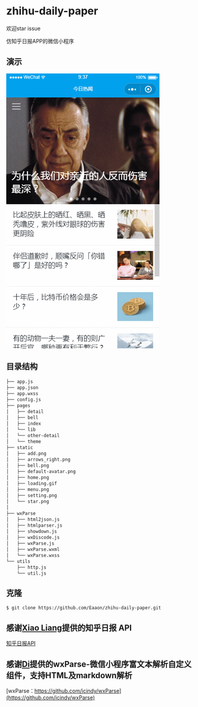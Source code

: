 # zhihu-daily-paper
欢迎star issue

仿知乎日报APP的微信小程序

## 演示
![动态图](./demo/demo.gif)


## 目录结构
```
├── app.js
├── app.json
├── app.wxss
├── config.js
├── pages
│   ├── detail
│   ├── bell
│   ├── index
│   └── lib
│   └── other-detail
│   └── theme
├── static
│   ├── add.png
│   ├── arrows_right.png
│   ├── bell.png
│   ├── default-avatar.png
│   ├── home.png
│   ├── loading.gif
│   ├── menu.png
│   ├── setting.png
│   └── star.png
│
├── wxParse
│   ├── html2json.js
│   ├── htmlparser.js
│   ├── showdown.js
│   ├── wxDiscode.js
│   ├── wxParse.js
│   ├── wxParse.wxml
│   └── wxParse.wxss
└── utils
    ├── http.js
    └── util.js
```

## 克隆
```
$ git clone https://github.com/Eaaon/zhihu-daily-paper.git
```

## 感谢[Xiao Liang](https://github.com/izzyleung)提供的知乎日报 API 
[知乎日报API](https://github.com/izzyleung/ZhihuDailyPurify/wiki/%E7%9F%A5%E4%B9%8E%E6%97%A5%E6%8A%A5-API-%E5%88%86%E6%9E%90)
 
## 感谢[Di](https://github.com/icindy)提供的wxParse-微信小程序富文本解析自定义组件，支持HTML及markdown解析
[wxParse：https://github.com/icindy/wxParse](https://github.com/icindy/wxParse)


